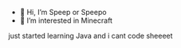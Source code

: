 - 👋 Hi, I’m Speep or Speepo
- 👀 I’m interested in Minecraft

just started learning Java and i cant code sheeeet

<!---
Speepo/Speepo is a ✨ special ✨ repository because its `README.md` (this file) appears on your GitHub profile.
You can click the Preview link to take a look at your changes.
--->
